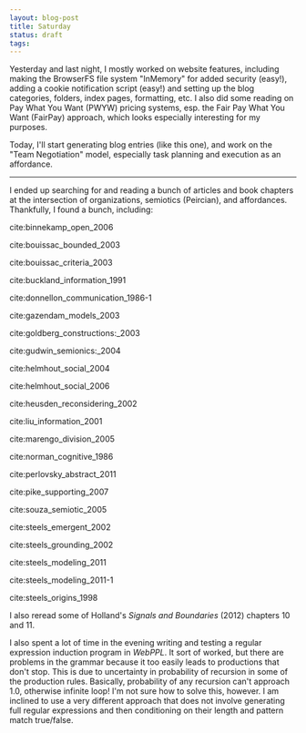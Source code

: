 ```yaml
---
layout: blog-post
title: Saturday
status: draft
tags:
---
```


Yesterday and last night, I mostly worked on website features, including making the BrowserFS file system "InMemory" for added security (easy!), adding a cookie notification script (easy!) and setting up the blog categories, folders, index pages, formatting, etc.  I also did some reading on Pay What You Want (PWYW) pricing systems, esp. the Fair Pay What You Want (FairPay) approach, which looks especially interesting for my purposes.

Today, I'll start generating blog entries (like this one), and work on the "Team Negotiation" model, especially task planning and execution as an affordance.

____

I ended up searching for and reading a bunch of articles and book chapters at the intersection of organizations, semiotics (Peircian), and affordances.  Thankfully, I found a bunch, including:

<p class='hangingindent'>cite:binnekamp_open_2006</p>
<p class='hangingindent'>cite:bouissac_bounded_2003</p>
<p class='hangingindent'>cite:bouissac_criteria_2003</p>
<p class='hangingindent'>cite:buckland_information_1991</p>
<p class='hangingindent'>cite:donnellon_communication_1986-1</p>
<p class='hangingindent'>cite:gazendam_models_2003</p>
<p class='hangingindent'>cite:goldberg_constructions:_2003</p>
<p class='hangingindent'>cite:gudwin_semionics:_2004</p>
<p class='hangingindent'>cite:helmhout_social_2004</p>
<p class='hangingindent'>cite:helmhout_social_2006</p>
<p class='hangingindent'>cite:heusden_reconsidering_2002</p>
<p class='hangingindent'>cite:liu_information_2001</p>
<p class='hangingindent'>cite:marengo_division_2005</p>
<p class='hangingindent'>cite:norman_cognitive_1986</p>
<p class='hangingindent'>cite:perlovsky_abstract_2011</p>
<p class='hangingindent'>cite:pike_supporting_2007</p>
<p class='hangingindent'>cite:souza_semiotic_2005</p>
<p class='hangingindent'>cite:steels_emergent_2002</p>
<p class='hangingindent'>cite:steels_grounding_2002</p>
<p class='hangingindent'>cite:steels_modeling_2011</p>
<p class='hangingindent'>cite:steels_modeling_2011-1</p>
<p class='hangingindent'>cite:steels_origins_1998</p>

I also reread some of Holland's *Signals and Boundaries* (2012) chapters 10 and 11.

I also spent a lot of time in the evening writing and testing a regular expression induction program in *WebPPL*.  It sort of worked, but there are problems in the grammar because it too easily leads to productions that don't stop.  This is due to uncertainty in probability of recursion in some of the production rules. Basically, probability of any recursion can't approach 1.0, otherwise infinite loop!  I'm not sure how to solve this, however. I am inclined to use a very different approach that does not involve generating full regular expressions and then conditioning on their length and pattern match true/false.
